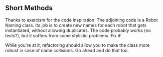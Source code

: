 ## Short Methods

Thanks to exercism for the code inspiration. The adjoining code is a Robot Naming class. Its job is to create new names for each robot that gets instantiated, without allowing duplicates. The code probably works (no tests?), but it suffers from some stylistic problems. Fix it!

While you're at it, refactoring should allow you to make the class more robust in case of name collisions. Go ahead and do that too.
